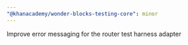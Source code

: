 ```yaml
---
"@khanacademy/wonder-blocks-testing-core": minor
---
```


Improve error messaging for the router test harness adapter
